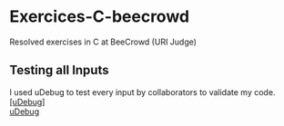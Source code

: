 # Exercices-C-beecrowd
Resolved exercises in C at BeeCrowd (URI Judge)

## Testing all Inputs
I used uDebug to test every input by collaborators to validate my code.</br>
<a href="https://www.udebug.com/">[uDebug]</a></br>
[uDebug](https://www.udebug.com/)
